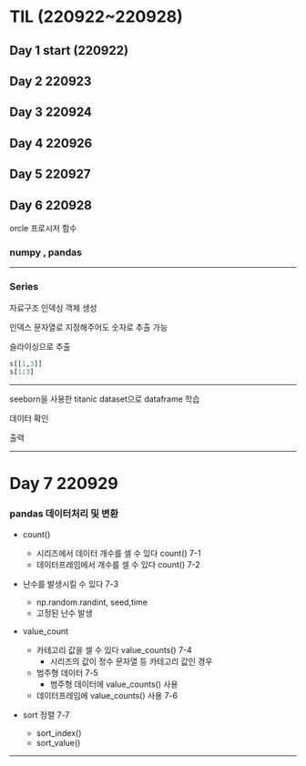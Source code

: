 # TIL (220922~220928)

## Day 1 start (220922)

## Day 2 220923

## Day 3 220924

## Day 4 220926

## Day 5 220927

## Day 6 220928

orcle 프로시저 함수





### numpy , pandas

---

### Series 

자료구조 인덱싱 객체 생성

인덱스 문자열로 지정해주어도 숫자로 추출 가능

슬라이싱으로 추출 

```python
s[[1,3]]
s[1:3]
```







---



seeborn을 사용한 titanic dataset으로 dataframe 학습

데이터 확인 

출력

---



# Day 7 220929

### pandas 데이터처리 및 변환

- count()
  - 시리즈에서 데이터 개수를 셀 수 있다 count() 7-1
  - 데이터프레임에서 개수를 셀 수 있다 count() 7-2

- 난수를 발생시킬 수 있다 7-3 
  - np.random.randint, seed,time
  - 고정된 난수 발생
- value_count
  - 카테고리 값을 셀 수 있다 value_counts() 7-4
    - 시리즈의 값이 정수 문자열 등 카테고리 값인 경우
  - 범주형 데이터 7-5
    - 범주형 데이터에 value_counts() 사용
  - 데이터프레임에 value_counts() 사용 7-6
- sort 정렬 7-7
  - sort_index()
  - sort_value()

---

